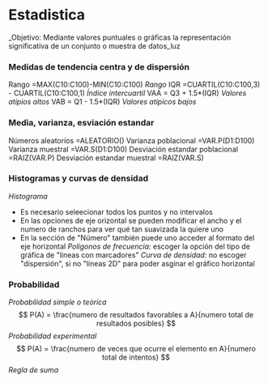 # Estadistica
_Objetivo: Mediante valores puntuales o gráficas la representación significativa de un conjunto o muestra de datos_luz
### Medidas de tendencia centra y de dispersión
Rango		=MAX(C10:C100)-MIN(C10:C100)			    _Rango_
IQR		    =CUARTIL(C10:C100,3) - CUARTIL(C10:C100,1)	_Índice intercuartil_
VAA         = Q3 + 1.5*(IQR)    _Valores atípios altos_
VAB         = Q1 - 1.5*(IQR)    _Valores atípicos bajos_

### Media, varianza, esviación estandar
Números aleatorios			        =ALEATORIO()
Varianza poblacional			    =VAR.P(D1:D100)
Varianza muestral			        =VAR.S(D1:D100)
Desviación estandar poblacional		=RAIZ(VAR.P)
Desviación estandar muestral        =RAIZ(VAR.S)
        	    	
### Histogramas y curvas de densidad
_Histograma_
* Es necesario seleecionar todos los puntos y no intervalos
* En las opciones de eje orizontal se pueden modificar el ancho y el numero de ranchos para ver qué tan suavizada la quiere uno
* En la sección de "Número" también puede uno acceder al formato del eje horizontal
_Polígonos de frecuencia:_ escoger la opción del tipo de gráfica de "líneas con marcadores"
_Curva de densidad:_ no escoger "dispersión", si no "líneas 2D" para poder asginar el gráfico horizontal

### Probabilidad
_Probabilidad simple o teórica_
$$
P(A) = \frac{numero de resultados favorables a A}{numero total de resultados posibles}
$$
_Probabilidad experimental_
$$
P(A) = \frac{numero de veces que ocurre el elemento en A}{numero total de intentos}
$$
_Regla de suma_     

